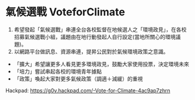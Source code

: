 氣候選戰 VoteforClimate
==============
1. 希望發起「氣候選戰」串連全台各校監督在地候選人之「環境政見」，在各校招募氣候選戰小組，議題由在地行動發起人自行設定(當地所關心的環境議題)。
2. 以網路平台做訊息、資源串連，提昇公民對於氣候環境政策之意識。

+ 「擴大」希望讓更多人看見更多環境政見，鼓勵大家使用投票，決定環境未來
+ 「培力」嘗試串起各校的環境青年據點
+ 「政策」喚起大家對更多氣候政策（調適＋減緩）的重視

Hackpad: https://g0v.hackpad.com/-Vote-for-Climate-4ac9ap7zhrn
